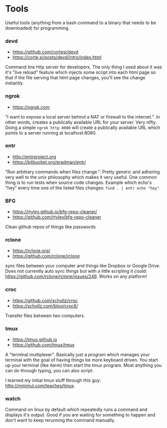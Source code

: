 # Tools

Useful tools (anything from a bash command to a binary that needs to
be downloaded) for programming.

### devd

- https://github.com/cortesi/devd
- https://corte.si/posts/devd/intro/index.html

Command line http server for developers. The only thing I used about it was
it's "live reload" feature which injects some script into each html page so
that if the file serving that html page changes, you'll see the change
instantly.

### ngrok

- https://ngrok.com

"I want to expose a local server behind a NAT or firewall to the
internet.". In other words, creates a publically available URL for
your server. Very nifty. Doing a simple `ngrok http 8080` will create
a publically available URL which points to a server running at
localhost:8080.

### entr

- http://entrproject.org
- https://bitbucket.org/eradman/entr/

"Run arbitrary commands when files change.". Pretty generic and adhering very
well to the unix philosophy which makes it very useful. One common thing is to
run tests when source code changes. Example which echo's "hey" every time one
of the listed files changes: `find . | entr echo "hey"`.

### BFG

- https://rtyley.github.io/bfg-repo-cleaner/
- https://github.com/rtyley/bfg-repo-cleaner

Clean github repos of things like passwords

### rclone

- https://rclone.org/
- https://github.com/rclone/rclone

sync files between your computer and things like Dropbox or Google
Drive. Does not currently auto sync things but with a little scripting
it could: https://github.com/rclone/rclone/issues/249. Works on any
platform!

### croc

- https://github.com/schollz/croc
- https://schollz.com/blog/croc6/

Transfer files between two computers.

### tmux

- https://tmux.github.io
- https://github.com/tmux/tmux

A "terminal multiplexer". Basically just a program which manages your terminal
with the goal of having things be more keyboard driven. You start up your
terminal (like iterm) then start the tmux program. Most anything you can do
through typing, you can also script.

I learned my initial tmux stuff through this guy:
http://minimul.com/teaches/tmux.

### watch

Command on linux by default which repeatedly runs a command and
displays it's output. Good if you are waiting for something to happen
and don't want to keep rerunning the command manually.
